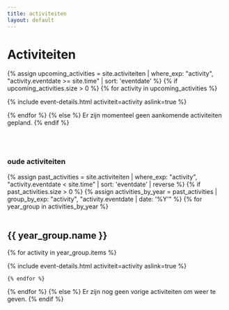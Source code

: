```yaml
---
title: activiteiten
layout: default
---
```


# Activiteiten
{% assign upcoming_activities = site.activiteiten | where_exp: "activity", "activity.eventdate >= site.time" | sort: 'eventdate' %}
{% if upcoming_activities.size > 0 %}
{% for activity in upcoming_activities %}

{% include event-details.html activiteit=activity aslink=true %}

{% endfor %}
{% else %}
Er zijn momenteel geen aankomende activiteiten gepland.
{% endif %}


<br><br>
### oude activiteiten
{% assign past_activities = site.activiteiten | where_exp: "activity", "activity.eventdate < site.time" | sort: 'eventdate' | reverse %}
{% if past_activities.size > 0 %}
  {% assign activities_by_year = past_activities | group_by_exp: "activity", "activity.eventdate | date: '%Y'" %}
  {% for year_group in activities_by_year %}
  <br/><br/>
<h2>{{ year_group.name }}</h2>
    {% for activity in year_group.items %}

{% include event-details.html activiteit=activity aslink=true %}

    {% endfor %}
  {% endfor %}
{% else %}
Er zijn nog geen vorige activiteiten om weer te geven.
{% endif %}